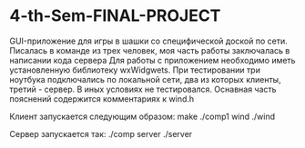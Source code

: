 # 4-th-Sem-FINAL-PROJECT
﻿GUI-приложение для игры в шашки со специфической доской по сети. 
Писалась в команде из трех человек, моя часть работы заключалась 
в написании кода сервера
Для работы с приложением необходимо иметь установленную библиотеку wxWidgwets.
При тестировании три ноутбука подключались по локальной сети, два из которых клиенты, третий - сервер.
В иных условиях не тестировался.
Оснавная часть пояснений содержится комментариях к wind.h


Клиент запускается следующим образом:
make
./comp1 wind
./wind

Сервер запускается так:
./comp server
./server

